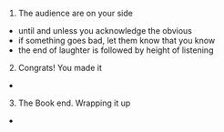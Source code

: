 1. The audience are on your side
  - until and unless you acknowledge the obvious
  - if something goes bad, let them know that you know
  - the end of laughter is followed by height of listening

2. Congrats! You made it
  - 

3. The Book end. Wrapping it up
  - 
